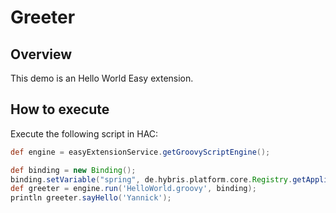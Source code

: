 # Greeter

## Overview
This demo is an Hello World Easy extension.

## How to execute

Execute the following script in HAC:

```groovy
def engine = easyExtensionService.getGroovyScriptEngine();

def binding = new Binding();
binding.setVariable("spring", de.hybris.platform.core.Registry.getApplicationContext());
def greeter = engine.run('HelloWorld.groovy', binding);                 
println greeter.sayHello('Yannick');
```
